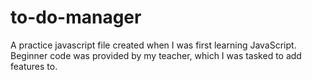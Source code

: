 # to-do-manager
A practice javascript file created when I was first learning JavaScript. Beginner code was provided by my teacher, which I was tasked to add features to.
